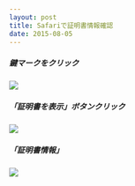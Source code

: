 ```yaml
---
layout: post
title: Safariで証明書情報確認
date: 2015-08-05
---
```


##### 鍵マークをクリック

![](http://i.imgur.com/Uk1IOKd.png)

##### 「証明書を表示」ボタンクリック

![](http://i.imgur.com/qxv7yLO.png)

##### 「証明書情報」

![](http://i.imgur.com/wH7iaPe.png)
